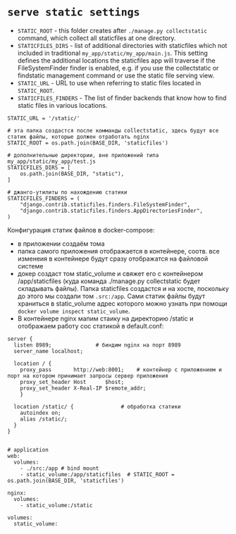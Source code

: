 `serve static settings`
=

- `STATIC_ROOT` - this folder creates after `./manage.py collectstatic` command, which collect all staticfiles at one directory.
- `STATICFILES_DIRS` - list of additional directories with staticfiles which not included in traditional `my_app/static/my_app/main.js`.
This setting defines the additional locations the staticfiles app will traverse if the FileSystemFinder finder is enabled, e.g. 
if you use the collectstatic or findstatic management command or use the static file serving view.
- `STATIC_URL` - URL to use when referring to static files located in `STATIC_ROOT`.
- `STATICFILES_FINDERS` - The list of finder backends that know how to find static files in various locations.

```
STATIC_URL = '/static/'

# эта папка создастся после комманды collectstatic, здесь будут все статик файлы, которые должен отработать nginx
STATIC_ROOT = os.path.join(BASE_DIR, 'staticfiles')

# дополнительные директории, вне приложений типа my_app/static/my_app/test.js
STATICFILES_DIRS = [
    os.path.join(BASE_DIR, "static"),
]

# джанго-утилиты по нахождению статики
STATICFILES_FINDERS = (
    "django.contrib.staticfiles.finders.FileSystemFinder",
    "django.contrib.staticfiles.finders.AppDirectoriesFinder",
)

```

Конфигурация статик файлов в docker-compose:

- в приложении создаём тома
- папка самого приложения отображается в контейнере, соотв. все изменеия в контейнере будут сразу отображатся на файловой системе
- докер создаст том static_volume и свяжет его с контейнером /app/staticfiles (куда команда ./manage.py collectstatic будет складывать файлы).
Папка staticfiles создастся и на хосте, поскольку до этого мы создали том `.src:/app`.
Сами статик файлы будут храниться в static_volume адрес которого можно узнать при помощи `docker volume inspect static_volume`.
- В контейнере nginx мапим стаику на директорию /static и отображаем работу сос статикой в default.conf:
```
server {
  listen 8989;              # биндим nginx на порт 8989
  server_name localhost;

  location / {
    proxy_pass       http://web:8001;    # контейнер с приложением и порт на котором принимает запросы сервер приложения
    proxy_set_header Host      $host;
    proxy_set_header X-Real-IP $remote_addr;
    }

  location /static/ {               # обработка статики
    autoindex on;
    alias /static/;
  }
}


```


```
# application
web:
  volumes:
    - ./src:/app # bind mount
    - static_volume:/app/staticfiles  # STATIC_ROOT = os.path.join(BASE_DIR, 'staticfiles')

nginx:
  volumes:
    - static_volume:/static

volumes:
  static_volume:
```
